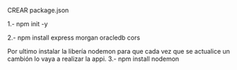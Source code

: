 
CREAR package.json

1.- npm init -y

2.- npm install express morgan oracledb cors


Por ultimo instalar la libería nodemon para que cada vez que se actualice un cambión lo vaya a realizar la appi.
3.- npm install nodemon